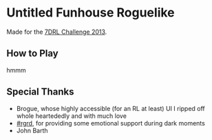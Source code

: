 # Untitled Funhouse Roguelike

Made for the [7DRL Challenge 2013](http://7drl.org/).

## How to Play

hmmm

## Special Thanks

 * Brogue, whose highly accessible (for an RL at least) UI I ripped off whole heartededly and with much love
 * [\#rgrd](http://roguebasin.roguelikedevelopment.org/index.php?title=Chat_room), for providing some emotional support during dark moments
 * John Barth
